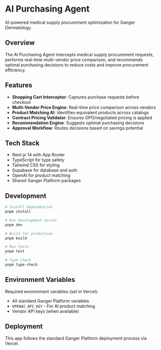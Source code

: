 # AI Purchasing Agent

AI-powered medical supply procurement optimization for Ganger Dermatology.

## Overview

The AI Purchasing Agent intercepts medical supply procurement requests, performs real-time multi-vendor price comparison, and recommends optimal purchasing decisions to reduce costs and improve procurement efficiency.

## Features

- **Shopping Cart Interceptor**: Captures purchase requests before checkout
- **Multi-Vendor Price Engine**: Real-time price comparison across vendors
- **Product Matching AI**: Identifies equivalent products across catalogs
- **Contract Pricing Validator**: Ensures GPO/negotiated pricing is applied
- **Recommendation Engine**: Suggests optimal purchasing decisions
- **Approval Workflow**: Routes decisions based on savings potential

## Tech Stack

- Next.js 14 with App Router
- TypeScript for type safety
- Tailwind CSS for styling
- Supabase for database and auth
- OpenAI for product matching
- Shared Ganger Platform packages

## Development

```bash
# Install dependencies
pnpm install

# Run development server
pnpm dev

# Build for production
pnpm build

# Run tests
pnpm test

# Type check
pnpm type-check
```

## Environment Variables

Required environment variables (set in Vercel):
- All standard Ganger Platform variables
- `OPENAI_API_KEY` - For AI product matching
- Vendor API keys (when available)

## Deployment

This app follows the standard Ganger Platform deployment process via Vercel.